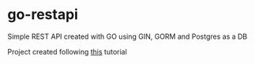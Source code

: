 # go-restapi
Simple REST API created with GO using GIN, GORM and Postgres as a DB

Project created following [this](https://youtu.be/lf_kiH_NPvM) tutorial